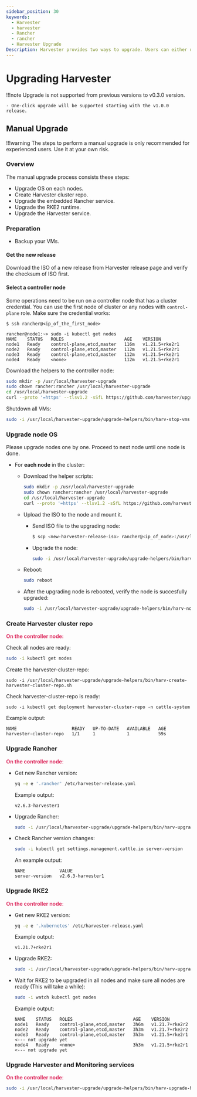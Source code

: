 ```yaml
---
sidebar_position: 30
keywords:
  - Harvester
  - harvester
  - Rancher
  - rancher
  - Harvester Upgrade
Description: Harvester provides two ways to upgrade. Users can either upgrade using the ISO image or upgrade through the UI.
---
```


# Upgrading Harvester

!!!note
    Upgrade is not supported from previous versions to v0.3.0 version.

    - One-click upgrade will be supported starting with the v1.0.0 release.


## Manual Upgrade

!!!warning
    The steps to perform a manual upgrade is only recommended for experienced users. Use it at your own risk.

### Overview

The manual upgrade process consists these steps:

- Upgrade OS on each nodes.
- Create Harvester cluster repo.
- Upgrade the embedded Rancher service.
- Upgrade the RKE2 runtime.
- Upgrade the Harvester service.

### Preparation

- Backup your VMs.

#### Get the new release

Download the ISO of a new release from Harvester release page and verify the checksum of ISO first.


#### Select a controller node

Some operations need to be run on a controller node that has a cluster credential. You can use the first node of cluster or any nodes with `control-plane` role. Make sure the credential works:

```
$ ssh rancher@<ip_of_the_first_node>

rancher@node1:~> sudo -i kubectl get nodes
NAME    STATUS   ROLES                       AGE    VERSION
node1   Ready    control-plane,etcd,master   116m   v1.21.5+rke2r1
node2   Ready    control-plane,etcd,master   112m   v1.21.5+rke2r1
node3   Ready    control-plane,etcd,master   112m   v1.21.5+rke2r1
node4   Ready    <none>                      112m   v1.21.5+rke2r1
```

Download the helpers to the controller node:

```bash
sudo mkdir -p /usr/local/harvester-upgrade
sudo chown rancher:rancher /usr/local/harvester-upgrade
cd /usr/local/harvester-upgrade
curl --proto '=https' --tlsv1.2 -sSfL https://github.com/harvester/upgrade-helpers/releases/latest/download/upgrade-helpers.tar.gz | tar xzvf -
```

Shutdown all VMs:

```bash
sudo -i /usr/local/harvester-upgrade/upgrade-helpers/bin/harv-stop-vms.sh
```

### Upgrade node OS

Please upgrade nodes one by one. Proceed to next node until one node is done.

- For **each node** in the cluster:
    - Download the helper scripts:

        ```bash
        sudo mkdir -p /usr/local/harvester-upgrade
        sudo chown rancher:rancher /usr/local/harvester-upgrade
        cd /usr/local/harvester-upgrade
        curl --proto '=https' --tlsv1.2 -sSfL https://github.com/harvester/upgrade-helpers/releases/latest/download/upgrade-helpers.tar.gz | tar xzvf -
        ```

    - Upload the ISO to the node and mount it.
        - Send ISO file to the upgrading node:

            ```bash
            $ scp <new-harvester-release-iso> rancher@<ip_of_node>:/usr/local/harvester-upgrade/harvester.iso
            ```
        
        - Upgrade the node:
            ```bash
            sudo -i /usr/local/harvester-upgrade/upgrade-helpers/bin/harv-upgrade-node.sh /usr/local/harvester-upgrade/harvester.iso
            ```
        
    - Reboot:
        ```bash
        sudo reboot
        ```

    - After the upgrading node is rebooted, verify the node is succesfully upgraded:

        ```bash
        sudo -i /usr/local/harvester-upgrade/upgrade-helpers/bin/harv-node-post-check.sh
        ```

### Create Harvester cluster repo

<span style="color:#DE3163">**On the controller node:**</span>

Check all nodes are ready:

```bash
sudo -i kubectl get nodes
```

Create the harvester-cluster-repo:

```
sudo -i /usr/local/harvester-upgrade/upgrade-helpers/bin/harv-create-harvester-cluster-repo.sh
```

Check harvester-cluster-repo is ready:
```
sudo -i kubectl get deployment harvester-cluster-repo -n cattle-system
```

Example output:

```
NAME                     READY   UP-TO-DATE   AVAILABLE   AGE
harvester-cluster-repo   1/1     1            1           59s
```

### Upgrade Rancher

<span style="color:#DE3163">**On the controller node**:</span>

- Get new Rancher version:

    ```bash
    yq -e e '.rancher' /etc/harvester-release.yaml
    ```
    
    Example output:
    ```
    v2.6.3-harvester1
    ```

- Upgrade Rancher:

    ```bash
    sudo -i /usr/local/harvester-upgrade/upgrade-helpers/bin/harv-upgrade-rancher.sh
    ```

- Check Rancher version changes:

    ```bash
    sudo -i kubectl get settings.management.cattle.io server-version
    ```

    An example output:
    ```
    NAME             VALUE
    server-version   v2.6.3-harvester1
    ```

### Upgrade RKE2

<span style="color:#DE3163">**On the controller node**:</span>

- Get new RKE2 version:

    ```bash
    yq -e e '.kubernetes' /etc/harvester-release.yaml
    ```
    
    Example output:
    ```
    v1.21.7+rke2r1
    ```

- Upgrade RKE2:

    ```bash
    sudo -i /usr/local/harvester-upgrade/upgrade-helpers/bin/harv-upgrade-rke2.sh
    ```

- Wait for RKE2 to be upgraded in all nodes and make sure all nodes are ready (This will take a while):

    ```bash
    sudo -i watch kubectl get nodes
    ```

    Example output:
    ```
    NAME    STATUS   ROLES                       AGE    VERSION
    node1   Ready    control-plane,etcd,master   3h6m   v1.21.7+rke2r2
    node2   Ready    control-plane,etcd,master   3h3m   v1.21.7+rke2r2
    node3   Ready    control-plane,etcd,master   3h3m   v1.21.5+rke2r1 <--- not upgrade yet
    node4   Ready    <none>                      3h3m   v1.21.5+rke2r1 <--- not upgrade yet
    ```

### Upgrade Harvester and Monitoring services

<span style="color:#DE3163">**On the controller node**:</span>

```bash
sudo -i /usr/local/harvester-upgrade/upgrade-helpers/bin/harv-upgrade-harvester.sh
```
